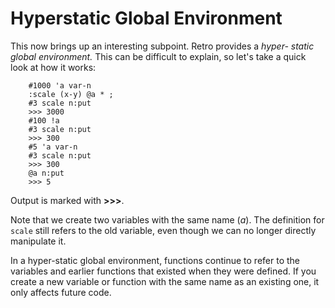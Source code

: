 # Hyperstatic Global Environment

This now brings up an interesting subpoint. Retro provides a *hyper-
static global environment.* This can be difficult to explain, so let's
take a quick look at how it works:

~~~
    #1000 'a var-n
    :scale (x-y) @a * ;
    #3 scale n:put
    >>> 3000
    #100 !a
    #3 scale n:put
    >>> 300
    #5 'a var-n
    #3 scale n:put
    >>> 300
    @a n:put
    >>> 5
~~~

Output is marked with **\>\>\>**.

Note that we create two variables with the same name (*a*). The definition
for `scale` still refers to the old variable, even though we can no longer
directly manipulate it.

In a hyper-static global environment, functions continue to refer to the
variables and earlier functions that existed when they were defined. If
you create a new variable or function with the same name as an existing
one, it only affects future code.
